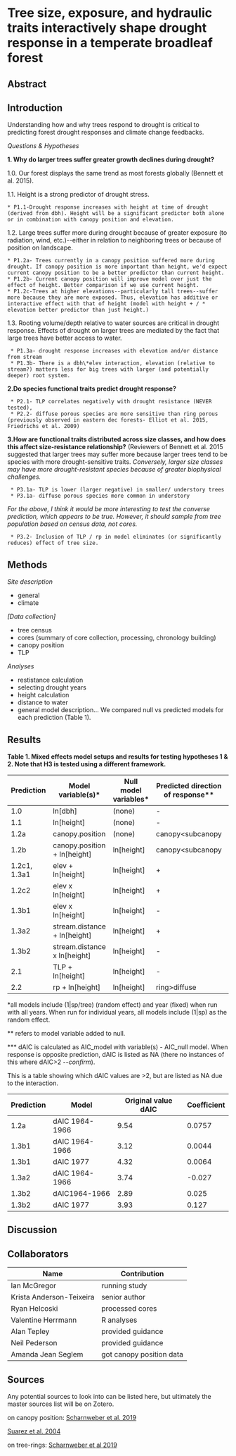 # Tree size, exposure, and hydraulic traits interactively shape drought response in a temperate broadleaf forest


## Abstract


## Introduction

Understanding how and why trees respond to drought is critical to predicting forest drought responses and climate change feedbacks.

*Questions & Hypotheses*


**1. Why do larger trees suffer greater growth declines during drought?**

1.0. Our forest displays the same trend as most forests globally (Bennett et al. 2015).

1.1. Height is a strong predictor of drought stress.

    * P1.1-Drought response increases with height at time of drought (derived from dbh). Height will be a significant predictor both alone or in combination with canopy position and elevation.

1.2. Large trees suffer more during drought because of greater exposure (to radiation, wind, etc.)--either in relation to neighboring trees or because of position on landscape.

    * P1.2a- Trees currently in a canopy position suffered more during drought. If canopy position is more important than height, we'd expect current canopy position to be a better predictor than current height.
    * P1.2b- Current canopy position will improve model over just the effect of height. Better comparison if we use current height.
    * P1.2c-Trees at higher elevations--particularly tall trees--suffer more because they are more exposed. Thus, elevation has additive or interactive effect with that of height (model with height + / * elevation better predictor than just height.)

1.3. Rooting volume/depth relative to water sources are critical in drought response. Effects of drought on larger trees are mediated by the fact that large trees have better access to water.
  
     * P1.3a- drought response increases with elevation and/or distance from stream
     * P1.3b- There is a dbh\*elev interaction, elevation (relative to stream?) matters less for big trees with larger (and potentially deeper) root system.

**2.Do species functional traits predict drought response?**

     * P2.1- TLP correlates negatively with drought resistance (NEVER tested), 
     * P2.2- diffuse porous species are more sensitive than ring porous (previously observed in eastern dec forests- Elliot et al. 2015, Friedrichs et al. 2009)

**3.How are functional traits distributed across size classes, and how does this affect size-resistance relationship?** (Reviewers of Bennett et al. 2015 suggested that larger trees may suffer more because larger trees tend to be species with more drought-sensitive traits. *Conversely, larger size classes may have more drought-resistant species because of greater biophysical challenges.*

     * P3.1a- TLP is lower (larger negative) in smaller/ understory trees
     * P3.1a- diffuse porous species more common in understory 
   
*For the above, I think it would be more interesting to test the converse prediction, which appears to be true. However, it should sample from tree population based on census data, not cores.*
   
     * P3.2- Inclusion of TLP / rp in model eliminates (or significantly reduces) effect of tree size.




## Methods 

*Site description*
- general
- climate

*[Data collection]*
- tree census
- cores (summary of core collection, processing, chronology building)
- canopy position
- TLP

*Analyses*
- restistance calculation
- selecting drought years
- height calculation
- distance to water
- general model description... We compared null vs predicted models for each prediction (Table 1).



## Results

**Table 1. Mixed effects model setups and results for testing hypotheses 1 & 2. Note that H3 is tested using a different framework.**

Prediction | Model variable(s)*  | Null model variables* | Predicted direction of response** | dAIC*** - all years | dAIC 1964-66 | dAIC 1977 | dAIC 1999
--- | --- | --- | --- | --- | --- | --- | ---  
1.0 | ln[dbh] | (none) | - | **31.1** | **47.81** | -0.5 | -1.54  
1.1 | ln[height] | (none) | - | **33.86** | **48.75** | -0.42 | -0.93 
1.2a | canopy.position  | (none) | canopy<subcanopy | -2.02 | NA | -1.5 | **3.64**  
1.2b | canopy.position + ln[height]  | ln[height] | canopy<subcanopy | **13.86** | -1.99 | 1.21 | **12.13** 
1.2c1, 1.3a1 | elev + ln[height] | ln[height]  | + | 0.52 | NA | **5.09** | 0.74 
1.2c2 | elev x ln[height] | ln[height] | + | 1.21  | **3.12** | **4.32** | 0.95 
1.3b1 | elev x ln[height] | ln[height] | - | NA | NA | NA | NA 
1.3a2 | stream.distance + ln[height] | ln[height]  | + | -0.48  | NA | **2.76** | 2.00  
1.3b2 | stream.distance x ln[height] | ln[height] | - | NA  | NA | NA | NA 
2.1 |  TLP + ln[height] | ln[height] | -  | **5.08** | **2.37** | 1.32 | -0.78 
2.2 |  rp + ln[height] | ln[height] | ring>diffuse  | -2.42 | 0.57 | NA | **5.83** 

*all models include (1|sp/tree) (random effect) and year (fixed) when run with all years. When run for individual years, all models include (1|sp) as the random effect.

** refers to model variable added to null. 

*** dAIC is calculated as AIC_model with variable(s) - AIC_null model. When response is opposite prediction, dAIC is listed as NA (there no instances of this where dAIC>2 --*confirm*).

This is a table showing which dAIC values are >2, but are listed as NA due to the interaction.

| Prediction | Model | Original value dAIC | Coefficient
|------------|--------|--------|-----------------
|1.2a | dAIC 1964-1966| 9.54| 0.0757
|1.3b1|dAIC 1964-1966 |3.12| 0.0044
|1.3b1|dAIC 1977 | 4.32| 0.0064
|1.3a2|dAIC 1964-1966 | 3.74| -0.027
|1.3b2|dAIC1964-1966 | 2.89 | 0.025
|1.3b2|dAIC 1977 | 3.93| 0.127


## Discussion


## Collaborators

|**Name**|**Contribution**|
|--------|----------------|
|Ian McGregor|running study|
|Krista Anderson-Teixeira|senior author|
|Ryan Helcoski|processed cores|
|Valentine Herrmann|R analyses|
|Alan Tepley|provided guidance|
|Neil Pederson|provided guidance|
|Amanda Jean Seglem|got canopy position data|


## Sources
Any potential sources to look into can be listed here, but ultimately the master sources list will be on Zotero.

on canopy position:
[Scharnweber et al. 2019](https://www.sciencedirect.com/science/article/pii/S1125786518302017)

[Suarez et al. 2004](https://besjournals.onlinelibrary.wiley.com/doi/pdf/10.1111/j.1365-2745.2004.00941.x)

on tree-rings:
[Scharnweber et al 2019](https://www.sciencedirect.com/science/article/pii/S1125786518302017)
